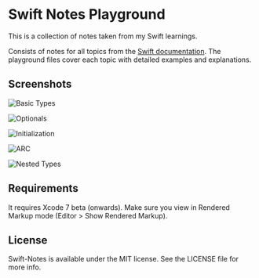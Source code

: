 # Swift Notes Playground
This is a collection of notes taken from my Swift learnings.

Consists of notes for all topics from the [Swift documentation](https://developer.apple.com/library/prerelease/ios/documentation/Swift/Conceptual/Swift_Programming_Language/). The playground files cover each topic with detailed examples and explanations. 

## Screenshots
![Basic Types](https://github.com/Ramshandilya/Swift-Notes/blob/master/Screenshots/ScreenShot-BasicTypes.jpg)

![Optionals](https://github.com/Ramshandilya/Swift-Notes/blob/master/Screenshots/ScreenShot-Optionals.jpg)

![Initialization](https://github.com/Ramshandilya/Swift-Notes/blob/master/Screenshots/ScreenShot-Init.jpg)

![ARC](https://github.com/Ramshandilya/Swift-Notes/blob/master/Screenshots/ScreenShot-ARC.jpg)

![Nested Types](https://github.com/Ramshandilya/Swift-Notes/blob/master/Screenshots/ScreenShot-NestedTypes.jpg)

## Requirements
It requires Xcode 7 beta (onwards).
Make sure you view in Rendered Markup mode (Editor > Show Rendered Markup).

## License
Swift-Notes is available under the MIT license. See the LICENSE file for more info.
